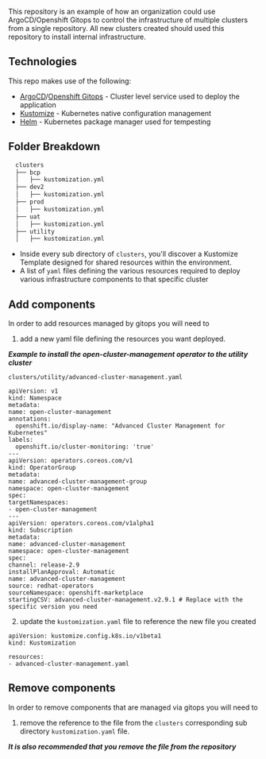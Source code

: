 This repository is an example of how an organization could use ArgoCD/Openshift Gitops to control the infrastructure of multiple clusters from a single repository. All new clusters created should used this repository to install internal infrastructure.

## Technologies

This repo makes use of the following:
- [ArgoCD](https://argo-cd.readthedocs.io/en/stable/)/[Openshift Gitops](https://docs.openshift.com/container-platform/latest/cicd/gitops/understanding-openshift-gitops.html) - Cluster level service used to deploy the application
- [Kustomize](https://kustomize.io/) - Kubernetes native configuration management
- [Helm](https://helm.sh/) - Kubernetes package manager used for tempesting

## Folder Breakdown

``` sh
  clusters
  ├── bcp
  │   ├── kustomization.yml
  ├── dev2
  │   ├── kustomization.yml
  ├── prod
  │   ├── kustomization.yml
  ├── uat
  │   ├── kustomization.yml
  ├── utility
  │   ├── kustomization.yml
```

  - Inside every sub directory of `clusters`, you'll discover a Kustomize Template designed for shared resources within the environment.
  - A list of `yaml` files defining the various resources required to deploy various infrastructure components to that specific cluster

## Add components

In order to add resources managed by gitops you will need to

  1. add a new yaml file defining the resources you want deployed.  

***Example to install the open-cluster-management operator to the utility cluster***
  
  `clusters/utility/advanced-cluster-management.yaml`

  ```
apiVersion: v1
kind: Namespace
metadata:
  name: open-cluster-management
  annotations:
    openshift.io/display-name: "Advanced Cluster Management for Kubernetes"
  labels:
    openshift.io/cluster-monitoring: 'true'
---
apiVersion: operators.coreos.com/v1
kind: OperatorGroup
metadata:
  name: advanced-cluster-management-group
  namespace: open-cluster-management
spec:
  targetNamespaces:
  - open-cluster-management
---
apiVersion: operators.coreos.com/v1alpha1
kind: Subscription
metadata:
  name: advanced-cluster-management
  namespace: open-cluster-management
spec:
  channel: release-2.9 
  installPlanApproval: Automatic
  name: advanced-cluster-management
  source: redhat-operators
  sourceNamespace: openshift-marketplace
  startingCSV: advanced-cluster-management.v2.9.1 # Replace with the specific version you need
  ``` 

  2. update the `kustomization.yaml` file to reference the new file you created

  ```
apiVersion: kustomize.config.k8s.io/v1beta1
kind: Kustomization

resources:
  - advanced-cluster-management.yaml
  ```

## Remove components

In order to remove components that are managed via gitops you will need to 

1. remove the reference to the file from the `clusters` corresponding sub directory `kustomization.yaml` file.

***It is also recommended that you remove the file from the repository***



